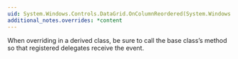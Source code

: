 ```yaml
---
uid: System.Windows.Controls.DataGrid.OnColumnReordered(System.Windows.Controls.DataGridColumnEventArgs)
additional_notes.overrides: *content
---
```


<p>When overriding <xref href="System.Windows.Controls.DataGrid.OnColumnReordered(System.Windows.Controls.DataGridColumnEventArgs)"></xref> in a derived class, be sure to call the base class’s <xref href="System.Windows.Controls.DataGrid.OnColumnReordered(System.Windows.Controls.DataGridColumnEventArgs)"></xref> method so that registered delegates receive the event.</p>


